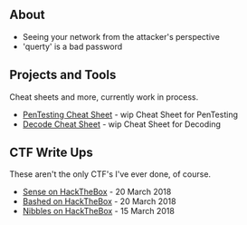## About

- Seeing your network from the attacker's perspective
- 'querty' is a bad password


## Projects and Tools

Cheat sheets and more, currently work in process.

* [PenTesting Cheat Sheet](PaT/CheatSheet.md) - wip Cheat Sheet for PenTesting
* [Decode Cheat Sheet](PaT/Decode.md) - wip Cheat Sheet for Decoding

## CTF Write Ups

These aren't the only CTF's I've ever done, of course.

* [Sense on HackTheBox](CTF-Writeups/Sense-HTB.md) - 20 March 2018
* [Bashed on HackTheBox](CTF-Writeups/Bashed-HTB.md) - 20 March 2018
* [Nibbles on HackTheBox](CTF-Writeups/Nibbles-HTB.md) - 15 March 2018


